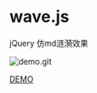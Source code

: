 # wave.js

jQuery 仿md涟漪效果

![demo.git](http://upload-images.jianshu.io/upload_images/2415370-ea8b83548f088d90.gif?imageMogr2/auto-orient/strip)

[DEMO](http://ling-xiao.coding.me/wave.js/)


